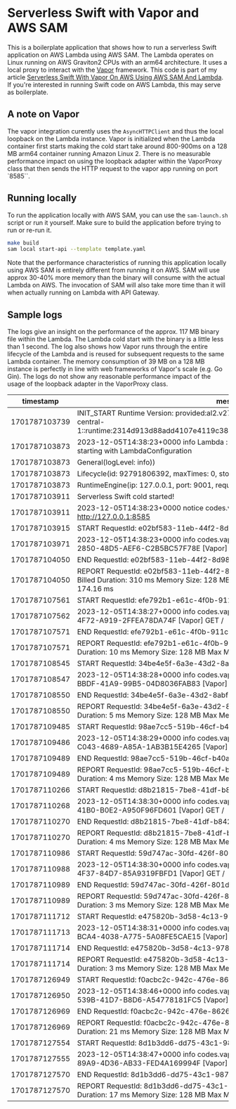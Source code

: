 # Serverless Swift with Vapor and AWS SAM

This is a boilerplate application that shows how to run a serverless Swift application on AWS Lambda using AWS SAM. The Lambda operates on Linux running on AWS Graviton2 CPUs with an arm64 architecture. It uses a local proxy to interact with the [Vapor](https://vapor.codes/) framework. This code is part of my article [Serverless Swift With Vapor On AWS Using AWS SAM And Lambda](https://medium.com/@jankammerath/serverless-swift-with-vapor-on-aws-using-aws-sam-and-lambda-3bd89bed5325). If you're interested in running Swift code on AWS Lambda, this may serve as boilerplate.

## A note on Vapor

The vapor integration curently uses the `AsyncHTTPClient` and thus the local loopback on the Lambda instance. Vapor is initialized when the Lambda container first starts making the cold start take around 800-900ms on a 128 MB arm64 container running Amazon Linux 2. There is no measurable performance impact on using the loopback adapter within the VaporProxy class that then sends the HTTP request to the vapor app running on port `8585``.

## Running locally

To run the application locally with AWS SAM, you can use the `sam-launch.sh` script or run it yourself. Make sure to build the application before trying to run or re-run it. 

```bash
make build
sam local start-api --template template.yaml
```

Note that the performance characteristics of running this application locally using AWS SAM is entirely different from running it on AWS. SAM will use approx 30-40% more memory than the binary will consume with the actual Lambda on AWS. The invocation of SAM will also take more time than it will when actually running on Lambda with API Gateway.

## Sample logs

The logs give an insight on the performance of the approx. 117 MB binary file within the Lambda. The Lambda cold start with the binary is a little less than 1 second. The log also shows how Vapor runs through the entire lifecycle of the Lambda and is reused for subsequent requests to the same Lambda container. The memory consumption of 39 MB on a 128 MB instance is perfectly in line with web frameworks of Vapor's scale (e.g. Go Gin). The logs do not show any reasonable performance impact of the usage of the loopback adapter in the VaporProxy class.

|   timestamp   |                                                                                 message                                                                                  |
|---------------|--------------------------------------------------------------------------------------------------------------------------------------------------------------------------|
| 1701787103739 | INIT_START Runtime Version: provided:al2.v27 Runtime Version ARN: arn:aws:lambda:eu-central-1::runtime:2314d913d88add4107e4119c38e7eff2379525a1b70c242c2fbbd5f44af167a2  |
| 1701787103873 | 2023-12-05T14:38:23+0000 info Lambda : [AWSLambdaRuntimeCore] lambda runtime starting with LambdaConfiguration                                                           |
| 1701787103873 | General(logLevel: info))                                                                                                                                                 |
| 1701787103873 | Lifecycle(id: 92791806392, maxTimes: 0, stopSignal: TERM)                                                                                                                |
| 1701787103873 | RuntimeEngine(ip: 127.0.0.1, port: 9001, requestTimeout: nil                                                                                                             |
| 1701787103911 | Serverless Swift cold started!                                                                                                                                           |
| 1701787103911 | 2023-12-05T14:38:23+0000 notice codes.vapor.application : [Vapor] Server starting on http://127.0.0.1:8585                                                               |
| 1701787103915 | START RequestId: e02bf583-11eb-44f2-8d98-07fc237d7e66 Version: $LATEST                                                                                                   |
| 1701787103971 | 2023-12-05T14:38:23+0000 info codes.vapor.application : request-id=1ECCFC3A-2850-48D5-AEF6-C2B5BC57F78E [Vapor] GET /                                                    |
| 1701787104050 | END RequestId: e02bf583-11eb-44f2-8d98-07fc237d7e66                                                                                                                      |
| 1701787104050 | REPORT RequestId: e02bf583-11eb-44f2-8d98-07fc237d7e66 Duration: 134.84 ms Billed Duration: 310 ms Memory Size: 128 MB Max Memory Used: 38 MB Init Duration: 174.16 ms   |
| 1701787107561 | START RequestId: efe792b1-e61c-4f0b-911c-9d9971ea8140 Version: $LATEST                                                                                                   |
| 1701787107562 | 2023-12-05T14:38:27+0000 info codes.vapor.application : request-id=BB06BD73-7FAE-4F72-A919-2FFEA78DA74F [Vapor] GET /                                                    |
| 1701787107571 | END RequestId: efe792b1-e61c-4f0b-911c-9d9971ea8140                                                                                                                      |
| 1701787107571 | REPORT RequestId: efe792b1-e61c-4f0b-911c-9d9971ea8140 Duration: 9.96 ms Billed Duration: 10 ms Memory Size: 128 MB Max Memory Used: 39 MB                               |
| 1701787108545 | START RequestId: 34be4e5f-6a3e-43d2-8abf-ab0d4d5393f5 Version: $LATEST                                                                                                   |
| 1701787108547 | 2023-12-05T14:38:28+0000 info codes.vapor.application : request-id=594AF1A0-BBDF-41A9-99B5-04D8036FAB83 [Vapor] GET /                                                    |
| 1701787108550 | END RequestId: 34be4e5f-6a3e-43d2-8abf-ab0d4d5393f5                                                                                                                      |
| 1701787108550 | REPORT RequestId: 34be4e5f-6a3e-43d2-8abf-ab0d4d5393f5 Duration: 4.41 ms Billed Duration: 5 ms Memory Size: 128 MB Max Memory Used: 39 MB                                |
| 1701787109485 | START RequestId: 98ae7cc5-519b-46cf-b40a-59db39132c84 Version: $LATEST                                                                                                   |
| 1701787109486 | 2023-12-05T14:38:29+0000 info codes.vapor.application : request-id=509365D5-C043-4689-A85A-1AB3B15E4265 [Vapor] GET /                                                    |
| 1701787109489 | END RequestId: 98ae7cc5-519b-46cf-b40a-59db39132c84                                                                                                                      |
| 1701787109489 | REPORT RequestId: 98ae7cc5-519b-46cf-b40a-59db39132c84 Duration: 3.87 ms Billed Duration: 4 ms Memory Size: 128 MB Max Memory Used: 39 MB                                |
| 1701787110266 | START RequestId: d8b21815-7be8-41df-b842-9f44aad27ccf Version: $LATEST                                                                                                   |
| 1701787110268 | 2023-12-05T14:38:30+0000 info codes.vapor.application : request-id=46EF492E-BA96-41B0-B0E2-A950F96FD601 [Vapor] GET /                                                    |
| 1701787110270 | END RequestId: d8b21815-7be8-41df-b842-9f44aad27ccf                                                                                                                      |
| 1701787110270 | REPORT RequestId: d8b21815-7be8-41df-b842-9f44aad27ccf Duration: 3.35 ms Billed Duration: 4 ms Memory Size: 128 MB Max Memory Used: 39 MB                                |
| 1701787110986 | START RequestId: 59d747ac-30fd-426f-801d-b2b49947672b Version: $LATEST                                                                                                   |
| 1701787110988 | 2023-12-05T14:38:30+0000 info codes.vapor.application : request-id=2F31B2B2-087E-4F37-84D7-85A9319FBFD1 [Vapor] GET /                                                    |
| 1701787110989 | END RequestId: 59d747ac-30fd-426f-801d-b2b49947672b                                                                                                                      |
| 1701787110989 | REPORT RequestId: 59d747ac-30fd-426f-801d-b2b49947672b Duration: 2.60 ms Billed Duration: 3 ms Memory Size: 128 MB Max Memory Used: 39 MB                                |
| 1701787111712 | START RequestId: e475820b-3d58-4c13-978d-33dfb8ab5643 Version: $LATEST                                                                                                   |
| 1701787111713 | 2023-12-05T14:38:31+0000 info codes.vapor.application : request-id=94ED794E-BCA4-4038-A775-5A08FE5CAE15 [Vapor] GET /                                                    |
| 1701787111714 | END RequestId: e475820b-3d58-4c13-978d-33dfb8ab5643                                                                                                                      |
| 1701787111714 | REPORT RequestId: e475820b-3d58-4c13-978d-33dfb8ab5643 Duration: 2.46 ms Billed Duration: 3 ms Memory Size: 128 MB Max Memory Used: 40 MB                                |
| 1701787126949 | START RequestId: f0acbc2c-942c-476e-8626-a91baebf2150 Version: $LATEST                                                                                                   |
| 1701787126950 | 2023-12-05T14:38:46+0000 info codes.vapor.application : request-id=43AE11AB-539B-41D7-B8D6-A54778181FC5 [Vapor] GET /                                                    |
| 1701787126969 | END RequestId: f0acbc2c-942c-476e-8626-a91baebf2150                                                                                                                      |
| 1701787126969 | REPORT RequestId: f0acbc2c-942c-476e-8626-a91baebf2150 Duration: 20.38 ms Billed Duration: 21 ms Memory Size: 128 MB Max Memory Used: 40 MB                              |
| 1701787127554 | START RequestId: 8d1b3dd6-dd75-43c1-987f-104a8214f3bc Version: $LATEST                                                                                                   |
| 1701787127555 | 2023-12-05T14:38:47+0000 info codes.vapor.application : request-id=C265146E-89A9-4D36-AB33-FED4A169994F [Vapor] GET /                                                    |
| 1701787127570 | END RequestId: 8d1b3dd6-dd75-43c1-987f-104a8214f3bc                                                                                                                      |
| 1701787127570 | REPORT RequestId: 8d1b3dd6-dd75-43c1-987f-104a8214f3bc Duration: 16.09 ms Billed Duration: 17 ms Memory Size: 128 MB Max Memory Used: 40 MB                              |